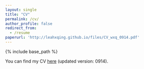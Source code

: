 ```yaml
---
layout: single
title: "CV"
permalink: /cv/
author_profile: false
redirect_from:
  - /resume
paperurl: 'http://leahxqing.github.io/files/CV_wxq_0914.pdf'
---
```


{% include base_path %}

You can find my CV [here](http://leahxqing.github.io/files/CV_wxq_0425.pdf) (updated version: 0914).
